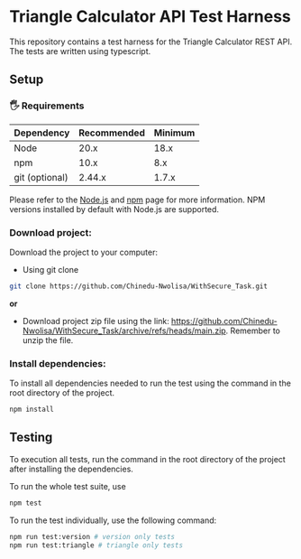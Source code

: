 # Triangle Calculator API Test Harness

This repository contains a test harness for the Triangle Calculator REST API. The tests are written using typescript.

## Setup

### 🖐 Requirements

| Dependency     | Recommended | Minimum |
| -------------- | ----------- | ------- |
| Node           | 20.x        | 18.x    |
| npm            | 10.x        | 8.x     |
| git (optional) | 2.44.x      | 1.7.x   |

Please refer to the <a href="https://nodejs.org/en/download/">Node.js</a> and <a href="https://www.npmjs.com/get-npm">npm</a> page for more information. NPM versions installed by default with Node.js are supported.

### Download project:

Download the project to your computer:

- Using git clone

```bash
git clone https://github.com/Chinedu-Nwolisa/WithSecure_Task.git
```

**or**

- Download project zip file using the link: https://github.com/Chinedu-Nwolisa/WithSecure_Task/archive/refs/heads/main.zip. Remember to unzip the file.

### Install dependencies:

To install all dependencies needed to run the test using the command in the root directory of the project.

```bash
npm install
```

## Testing

To execution all tests, run the command in the root directory of the project after installing the dependencies.

To run the whole test suite, use

```bash
npm test
```

To run the test individually, use the following command:

```bash
npm run test:version # version only tests
npm run test:triangle # triangle only tests
```
